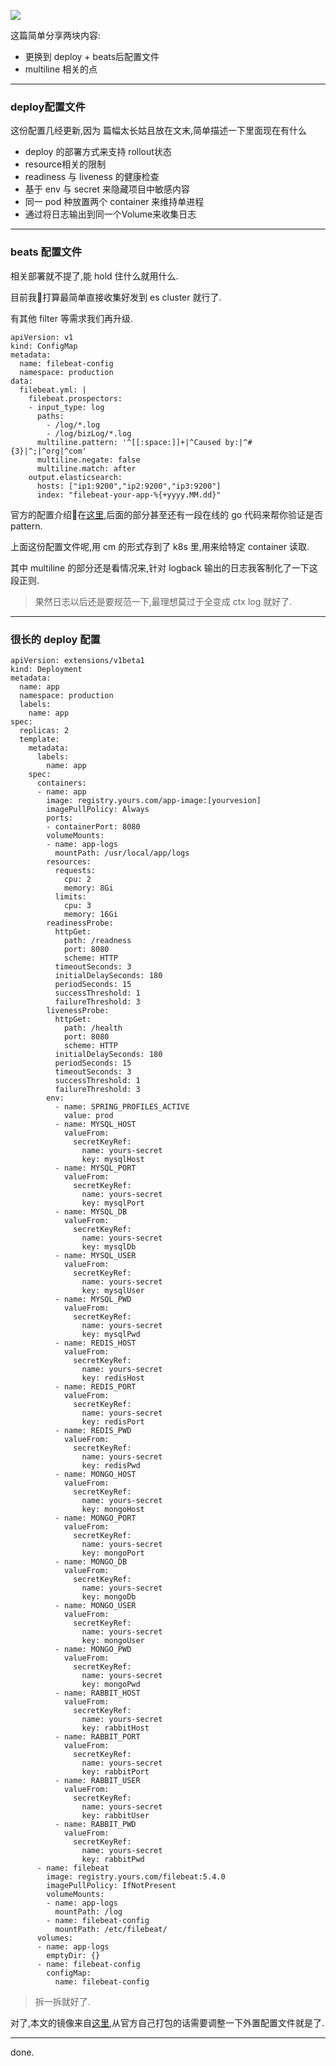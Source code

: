 ![](https://o4dyfn0ef.qnssl.com/image/2016-11-15-kube7-logo.png?imageView2/2/h/200) 

这篇简单分享两块内容: 

- 更换到 deploy + beats后配置文件
- multiline 相关的点

------- 

### deploy配置文件 

这份配置几经更新,因为 篇幅太长姑且放在文末,简单描述一下里面现在有什么 

- deploy 的部署方式来支持 rollout状态
- resource相关的限制
- readiness 与 liveness 的健康检查
- 基于 env 与 secret 来隐藏项目中敏感内容
- 同一 pod 种放置两个 container 来维持单进程
- 通过将日志输出到同一个Volume来收集日志

------- 

### beats 配置文件 

相关部署就不提了,能 hold 住什么就用什么. 

目前我打算最简单直接收集好发到 es cluster 就行了. 

有其他 filter 等需求我们再升级. 

```
apiVersion: v1
kind: ConfigMap
metadata:
  name: filebeat-config
  namespace: production
data:
  filebeat.yml: |
    filebeat.prospectors:
    - input_type: log
      paths:
        - /log/*.log
        - /log/bizLog/*.log
      multiline.pattern: '^[[:space:]]+|^Caused by:|^#{3}|^;|^org|^com'
      multiline.negate: false
      multiline.match: after
    output.elasticsearch:
      hosts: ["ip1:9200","ip2:9200","ip3:9200"]
      index: "filebeat-your-app-%{+yyyy.MM.dd}"

``` 

官方的配置介绍在[这里](https://www.elastic.co/guide/en/beats/filebeat/5.4/configuring-howto-filebeat.html),后面的部分甚至还有一段在线的 go 代码来帮你验证是否 pattern. 

上面这份配置文件呢,用 cm 的形式存到了 k8s 里,用来给特定 container 读取. 

其中 multiline 的部分还是看情况来,针对 logback 输出的日志我客制化了一下这段正则. 


> 果然日志以后还是要规范一下,最理想莫过于全变成 ctx log 就好了. 

------ 

### 很长的 deploy 配置 

```
apiVersion: extensions/v1beta1
kind: Deployment
metadata:
  name: app
  namespace: production
  labels:
    name: app
spec:
  replicas: 2
  template:
    metadata:
      labels:
        name: app
    spec:
      containers:
      - name: app
        image: registry.yours.com/app-image:[yourvesion]
        imagePullPolicy: Always
        ports:
        - containerPort: 8080
        volumeMounts:
        - name: app-logs
          mountPath: /usr/local/app/logs
        resources:
          requests:
            cpu: 2
            memory: 8Gi
          limits:
            cpu: 3
            memory: 16Gi
        readinessProbe:
          httpGet:
            path: /readness
            port: 8080
            scheme: HTTP
          timeoutSeconds: 3
          initialDelaySeconds: 180
          periodSeconds: 15
          successThreshold: 1
          failureThreshold: 3
        livenessProbe:
          httpGet:
            path: /health
            port: 8080
            scheme: HTTP
          initialDelaySeconds: 180
          periodSeconds: 15
          timeoutSeconds: 3
          successThreshold: 1
          failureThreshold: 3
        env:
          - name: SPRING_PROFILES_ACTIVE
            value: prod
          - name: MYSQL_HOST
            valueFrom:
              secretKeyRef:
                name: yours-secret
                key: mysqlHost
          - name: MYSQL_PORT
            valueFrom:
              secretKeyRef:
                name: yours-secret
                key: mysqlPort
          - name: MYSQL_DB
            valueFrom:
              secretKeyRef:
                name: yours-secret
                key: mysqlDb
          - name: MYSQL_USER
            valueFrom:
              secretKeyRef:
                name: yours-secret
                key: mysqlUser
          - name: MYSQL_PWD
            valueFrom:
              secretKeyRef:
                name: yours-secret
                key: mysqlPwd
          - name: REDIS_HOST
            valueFrom:
              secretKeyRef:
                name: yours-secret
                key: redisHost
          - name: REDIS_PORT
            valueFrom:
              secretKeyRef:
                name: yours-secret
                key: redisPort
          - name: REDIS_PWD
            valueFrom:
              secretKeyRef:
                name: yours-secret
                key: redisPwd
          - name: MONGO_HOST
            valueFrom:
              secretKeyRef:
                name: yours-secret
                key: mongoHost
          - name: MONGO_PORT
            valueFrom:
              secretKeyRef:
                name: yours-secret
                key: mongoPort
          - name: MONGO_DB
            valueFrom:
              secretKeyRef:
                name: yours-secret
                key: mongoDb
          - name: MONGO_USER
            valueFrom:
              secretKeyRef:
                name: yours-secret
                key: mongoUser
          - name: MONGO_PWD
            valueFrom:
              secretKeyRef:
                name: yours-secret
                key: mongoPwd
          - name: RABBIT_HOST
            valueFrom:
              secretKeyRef:
                name: yours-secret
                key: rabbitHost
          - name: RABBIT_PORT
            valueFrom:
              secretKeyRef:
                name: yours-secret
                key: rabbitPort
          - name: RABBIT_USER
            valueFrom:
              secretKeyRef:
                name: yours-secret
                key: rabbitUser
          - name: RABBIT_PWD
            valueFrom:
              secretKeyRef:
                name: yours-secret
                key: rabbitPwd
      - name: filebeat
        image: registry.yours.com/filebeat:5.4.0
        imagePullPolicy: IfNotPresent
        volumeMounts:
        - name: app-logs
          mountPath: /log
        - name: filebeat-config
          mountPath: /etc/filebeat/
      volumes:
      - name: app-logs
        emptyDir: {}
      - name: filebeat-config
        configMap:
          name: filebeat-config
```

> 拆一拆就好了. 

对了,本文的镜像来自[这里](https://github.com/rootsongjc/docker-images),从官方自己打包的话需要调整一下外置配置文件就是了. 

------- 

done. 
